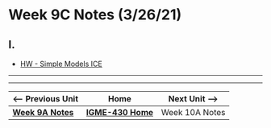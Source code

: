 # Week 9C Notes (3/26/21)

## I. 

- [HW - Simple Models ICE](../hw-notes/HW-simple-models-HW.md)


<hr><hr>

| <-- Previous Unit | Home | Next Unit -->
| --- | --- | --- 
| [**Week 9A Notes**](9A.md)   |  [**IGME-430 Home**](../README.md) | Week 10A Notes
